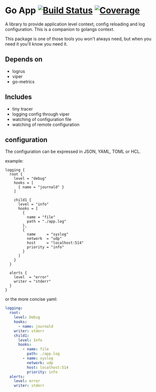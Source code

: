 # Go App [![Build Status](https://ci.vmware.run/api/badges/casualjim/go-app/status.svg)](https://ci.vmware.run/casualjim/go-app) [![Coverage](https://coverage.vmware.run/badges/casualjim/go-app/coverage.svg)](https://coverage.vmware.run/casualjim/go-app)

A library to provide application level context, config reloading and log configuration.
This is a companion to golangs context.

This package is one of those tools you won't always need, but when you need it you'll know you need it.

## Depends on

* logrus
* viper
* go-metrics

## Includes 

* tiny tracer
* logging config through viper
* watching of configuration file
* watching of remote configuration

## configuration

The configuration can be expressed in JSON, YAML, TOML or HCL.

example: 

```hcl
logging {
  root {
    level = "debug"
    hooks = [
      { name = "journald" }
    ]
  
    child1 {
      level = "info"
      hooks = [
        { 
          name = "file"
          path = "./app.log"
        },
        {
          name     = "syslog"
          network  = "udp"
          host     = "localhost:514"
          priority = "info"
        }
      ]
    }
  }

  alerts {
    level  = "error"
    writer = "stderr"
  }
}
```

or the more concise yaml:

```yaml
logging:
  root:
    level: Debug
    hooks:
      - name: journald
    writer: stderr
    child1:
      level: Info
      hooks:
        - name: file
          path: ./app.log
        - name: syslog
          network: udp
          host: localhost:514
          priority: info
  alerts:
    level: error
    writer: stderr
 ```
